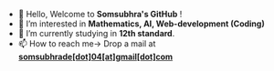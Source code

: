 - 👋 Hello, Welcome to <b>Somsubhra's GitHub</b> !
- 👀 I’m interested in <b>Mathematics, AI, Web-development (Coding)</b>
- 🌱 I’m currently studying in <b>12th standard</b>.
- 📫 How to reach me-> Drop a mail at <b><a href='mailto:somsubhrade.04@gmail.com'>somsubhrade[dot]04[at]gmail[dot]com</a></b>

<!---
somsubhra04/somsubhra04 is a ✨ special ✨ repository because its `README.md` (this file) appears on your GitHub profile.
You can click the Preview link to take a look at your changes.
--->
